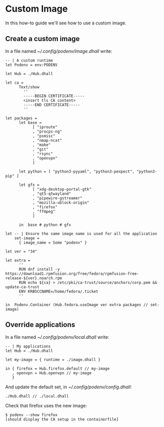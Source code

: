 # Custom Image

In this how-to guide we'll see how to use a custom image.

## Create a custom image

In a file named *~/.config/podenv/image.dhall* write:

```dhall
-- | A custom runtime
let Podenv = env:PODENV

let Hub = ./Hub.dhall

let ca =
      Text/show
        ''
        -----BEGIN CERTIFICATE-----
        <insert tls CA content>
        -----END CERTIFICATE-----
        ''

let packages =
      let base =
            [ "iproute"
            , "procps-ng"
            , "psmisc"
            , "nmap-ncat"
            , "make"
            , "git"
            , "rsync"
            , "openvpn"
            ]

      let python = [ "python3-pyyaml", "python3-pexpect", "python3-pip" ]

      let gfx =
            [ "xdg-desktop-portal-gtk"
            , "qt5-qtwayland"
            , "pipewire-gstreamer"
            , "mozilla-ublock-origin"
            , "firefox"
            , "ffmpeg"
            ]

      in  base # python # gfx

let -- | Ensure the same image name is used for all the application
    set-image =
      { image_name = Some "podenv" }

let ver = "34"

let extra =
      ''
      RUN dnf install -y https://download1.rpmfusion.org/free/fedora/rpmfusion-free-release-${ver}.noarch.rpm
      RUN echo ${ca} > /etc/pki/ca-trust/source/anchors/corp.pem && update-ca-trust
      ENV KRB5CCNAME=/home/fedora/.ticket
      ''

in  Podenv.Container (Hub.fedora.useImage ver extra packages // set-image)
```

## Override applications

In a file named *~/.config/podenv/local.dhall* write:

```
-- | My applications
let Hub = ./Hub.dhall

let my-image = { runtime = ./image.dhall }

in { firefox = Hub.firefox.default // my-image
   , openvpn = Hub.openvpn // my-image
   }
```

And update the default set, in *~/.config/podenv/config.dhall*:

```
./Hub.dhall // ./local.dhall
```

Check that firefox uses the new image:

```ShellSession
$ podenv --show firefox
[should display the CA setup in the containerfile]
```
